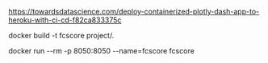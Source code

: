 https://towardsdatascience.com/deploy-containerized-plotly-dash-app-to-heroku-with-ci-cd-f82ca833375c


docker build -t fcscore project/.

docker run --rm -p 8050:8050 --name=fcscore fcscore